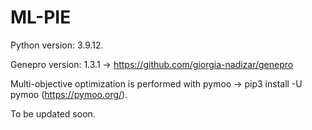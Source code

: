 # ML-PIE

Python version: 3.9.12.

Genepro version: 1.3.1 -> https://github.com/giorgia-nadizar/genepro

Multi-objective optimization is performed with pymoo -> pip3 install -U pymoo (https://pymoo.org/).

To be updated soon.
